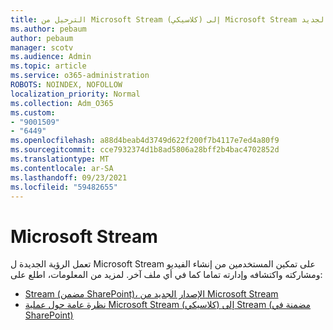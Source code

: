 ```yaml
---
title: الترحيل من Microsoft Stream (كلاسيكي) إلى Microsoft Stream الجديد
ms.author: pebaum
author: pebaum
manager: scotv
ms.audience: Admin
ms.topic: article
ms.service: o365-administration
ROBOTS: NOINDEX, NOFOLLOW
localization_priority: Normal
ms.collection: Adm_O365
ms.custom:
- "9001509"
- "6449"
ms.openlocfilehash: a88d4beab4d3749d622f200f7b4117e7ed4a80f9
ms.sourcegitcommit: cce7932374d1b8ad5806a28bff2b4bac4702852d
ms.translationtype: MT
ms.contentlocale: ar-SA
ms.lasthandoff: 09/23/2021
ms.locfileid: "59482655"
---
```

# <a name="microsoft-stream"></a>Microsoft Stream

تعمل الرؤية الجديدة ل Microsoft Stream على تمكين المستخدمين من إنشاء الفيديو ومشاركته واكتشافه وإدارته تماما كما في أي ملف آخر. لمزيد من المعلومات، اطلع على:

- [Stream (مضمن SharePoint)، الإصدار الجديد من Microsoft Stream](https://docs.microsoft.com/stream/streamnew/new-stream)
- [نظرة عامة حول عملية Microsoft Stream (كلاسيكي) إلى Stream (مضمنة في SharePoint)](https://docs.microsoft.com/stream/streamnew/stream-classic-to-new-migration-overview)